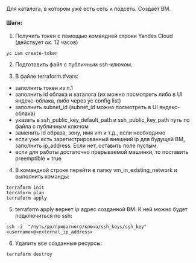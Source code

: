 Для каталога, в котором уже есть сеть и подсеть. Создаёт ВМ. 

#### Шаги:

1. Получить токен с помощью командной строки Yandex Cloud (действует ок. 12 часов)
```
yc iam create-token
```

2. Подготовить файл с публичным ssh-ключом. 

3. В файле terraform.tfvars:
- заполнить токен из п.1
- заполнить id облака и каталога (их можно посмотреть либо в UI яндекс-облака, либо через yc config list)
- заполнить subnet_id (subnet_id можно посмотреть в UI яндекс-облака)
- указать в ssh_public_key_default_path и ssh_public_key_path путь по файла с публичным ключом
- заменить id образа, зону, имя vm и т.д., если необходимо
- если уже есть зарегистрированный внешний ip для будущей ВМ, заполнить ip_address. Если нет, оставить поле пустым.
- если для работы достаточно прерываемой машинки, то поставить preemptible = true


4. В командной строке перейти в папку vm_in_existing_network и выполнить команды:
```
terraform init
terraform plan
terraform apply
```

5. terraform apply вернет ip адрес созданной ВМ. К ней можно будет подключиться по ssh:
```
ssh -i  "/путь/до/приватного/ключа/ssh_keys/ssh_key" <username>@<external_ip_address>
```

6. Удалить все созданные ресурсы:
```
terraform destroy
```